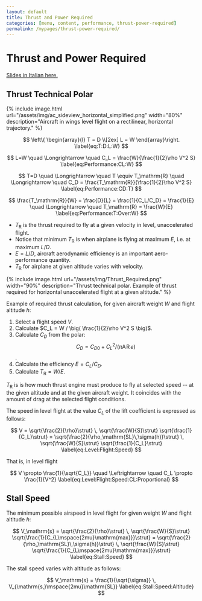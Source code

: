 ```yaml
---
layout: default
title: Thrust and Power Required
categories: [menu, content, performance, thrust-power-required]
permalink: /mypages/thrust-power-required/
---
```


# Thrust and Power Required

<p><a href="{{ site.url }}/assets/Polari_Tecniche.pdf">Slides in Italian here.</a></p>

## Thrust Technical Polar

{% include image.html
  url="/assets/img/ac_sideview_horizontal_simplified.png"
  width="80%"
  description="Aircraft in wings level flight on a rectilinear, horizontal trajectory."
  %}

$$
\left\{
  \begin{array}{l}
  T = D \\[2ex]
  L = W
  \end{array}\right.
\label{eq:T:D:L:W}
$$

$$
L=W \quad \Longrightarrow \quad C_L = \frac{W}{\frac{1}{2}\rho V^2 S}
\label{eq:Performance:CL:W}
$$

$$
T=D \quad \Longrightarrow \quad T \equiv T_\mathrm{R} \quad \Longrightarrow \quad C_D = \frac{T_\mathrm{R}}{\frac{1}{2}\rho V^2 S}
\label{eq:Performance:CD:T}
$$

$$
\frac{T_\mathrm{R}}{W} = \frac{D}{L} = \frac{1}{C_L/C_D} = \frac{1}{E}
  \quad \Longrightarrow \quad T_\mathrm{R} = \frac{W}{E}
\label{eq:Performance:T:Over:W}
$$

- $T_\mathrm{R}$ is the thrust required to fly at a given velocity in level, unaccelerated flight.
- Notice that minimum $T_\mathrm{R}$ is when airplane is flying at maximum $E$, i.e. at maximum $L/D$.
- $E=L/D$, aircraft aerodynamic efficiency is an important aero-performance quantity.
- $T_\mathrm{R}$ for airplane at given altitude varies with velocity.

{% include image.html
  url="/assets/img/Thrust_Required.png"
  width="90%"
  description="Thrust technical polar. Example of thrust required for horizontal unaccelerated flight at a given altitude."
  %}

Example of required thrust calculation, for given aircraft weight $W$ and flight altitude $h$:

1. Select a flight speed $V$.
2. Calculate $C_L = W / \big( \frac{1}{2}\rho V^2 S \big)$.
3. Calculate $C_D$ from the polar: $$C_D = C_{D0} + C_L^2/\big( \pi \mathrm{A\!R} \, e \big)$$.
4. Calculate the efficiency $E = C_L/C_D$.
5. Calculate $T_\mathrm{R} = W/E$.

$T_\mathrm{R}$ is is how much thrust engine must produce to fly at selected speed -- at the given altitude
and at the given aircraft weight. It coincides with the amount of drag at the selected flight conditions.

The speed in level flight at the value $C_L$ of the lift coefficient is expressed as follows:

$$
V = \sqrt{\frac{2}{\rho}\strut} \, \sqrt{\frac{W}{S}\strut} \sqrt{\frac{1}{C_L}\strut}
  = \sqrt{\frac{2}{\rho_\mathrm{SL}\,\sigma(h)}\strut} \, \sqrt{\frac{W}{S}\strut} \sqrt{\frac{1}{C_L}\strut}
\label{eq:Level:Flight:Speed}
$$

That is, in level flight

$$
V \propto \frac{1}{\sqrt{C_L}} \quad \Leftrightarrow \quad C_L \propto \frac{1}{V^2}
\label{eq:Level:Flight:Speed:CL:Proportional}
$$

## Stall Speed

The minimum possible airspeed in level flight for given weight $W$ and flight altitude $h$:

$$
V_\mathrm{s} = \sqrt{\frac{2}{\rho}\strut} \, \sqrt{\frac{W}{S}\strut} \sqrt{\frac{1}{C_{L\mspace{2mu}\mathrm{max}}}\strut}
  = \sqrt{\frac{2}{\rho_\mathrm{SL}\,\sigma(h)}\strut} \, \sqrt{\frac{W}{S}\strut} \sqrt{\frac{1}{C_{L\mspace{2mu}\mathrm{max}}}\strut}
\label{eq:Stall:Speed}
$$

The stall speed varies with altitude as follows:

$$
V_\mathrm{s} =
  \frac{1}{\sqrt{\sigma}} \, V_{\mathrm{s,}\mspace{2mu}\mathrm{SL}}
\label{eq:Stall:Speed:Altitude}
$$
